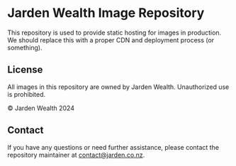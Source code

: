 # Jarden Wealth Image Repository

This repository is used to provide static hosting for images in production. We should replace this with a proper CDN and deployment process (or something).

## License

All images in this repository are owned by Jarden Wealth. Unauthorized use is prohibited.

© Jarden Wealth 2024

## Contact

If you have any questions or need further assistance, please contact the repository maintainer at [contact@jarden.co.nz](mailto:contact@jarden.co.nz).
